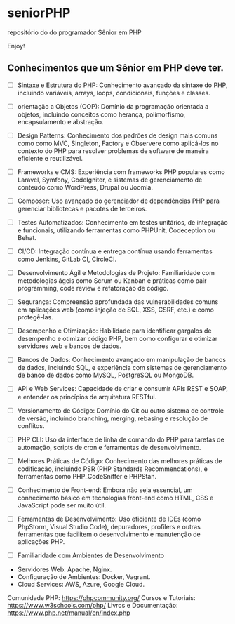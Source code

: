 # seniorPHP
repositório do do programador Sênior em PHP


Enjoy!

## Conhecimentos que um Sênior em PHP deve ter.

- [ ] Sintaxe e Estrutura do PHP: Conhecimento avançado da sintaxe do PHP, incluindo variáveis,
arrays, loops, condicionais, funções e classes.

- [ ] orientação a Objetos (OOP): Domínio da programação orientada a objetos, incluindo conceitos
como herança, polimorfismo, encapsulamento e abstração.

- [ ] Design Patterns: Conhecimento dos padrões de design mais comuns como como MVC, Singleton,
Factory e Observere como aplicá-los no contexto do PHP para resolver problemas de software de
maneira eficiente e reutilizável.

- [ ] Frameworks e CMS: Experiência com frameworks PHP populares como Laravel, Symfony,
CodeIgniter, e sistemas de gerenciamento de conteúdo como WordPress, Drupal ou Joomla.

- [ ] Composer: Uso avançado do gerenciador de dependências PHP para gerenciar bibliotecas e
pacotes de terceiros.

- [ ] Testes Automatizados: Conhecimento em testes unitários, de integração e funcionais,
utilizando ferramentas como PHPUnit, Codeception ou Behat.

- [ ] CI/CD: Integração contínua e entrega contínua usando ferramentas como Jenkins,
GitLab CI, CircleCI.

- [ ] Desenvolvimento Ágil e Metodologias de Projeto: Familiaridade com metodologias ágeis
como Scrum ou Kanban e práticas como pair programming, code review e refatoração de código.

- [ ] Segurança: Compreensão aprofundada das vulnerabilidades comuns em aplicações web
(como injeção de SQL, XSS, CSRF, etc.) e como protegê-las.

- [ ] Desempenho e Otimização: Habilidade para identificar gargalos de desempenho e
otimizar código PHP, bem como configurar e otimizar servidores web e bancos de dados.

- [ ] Bancos de Dados: Conhecimento avançado em manipulação de bancos de dados, incluindo SQL, e
experiência com sistemas de gerenciamento de banco de dados como MySQL, PostgreSQL ou MongoDB.

- [ ] API e Web Services: Capacidade de criar e consumir APIs REST e SOAP, e entender os
princípios de arquitetura RESTful.

- [ ] Versionamento de Código: Domínio do Git ou outro sistema de controle de versão,
incluindo branching, merging, rebasing e resolução de conflitos.

- [ ] PHP CLI: Uso da interface de linha de comando do PHP para tarefas de automação,
scripts de cron e ferramentas de desenvolvimento.

- [ ] Melhores Práticas de Código: Conhecimento das melhores práticas de codificação,
incluindo PSR (PHP Standards Recommendations), e ferramentas como PHP_CodeSniffer e PHPStan.

- [ ] Conhecimento de Front-end: Embora não seja essencial, um conhecimento básico em
tecnologias front-end como HTML, CSS e JavaScript pode ser muito útil.

- [ ] Ferramentas de Desenvolvimento: Uso eficiente de IDEs (como PhpStorm, Visual Studio Code),
depuradores, profilers e outras ferramentas que facilitem o desenvolvimento e manutenção de
aplicações PHP.


- [ ] Familiaridade com Ambientes de Desenvolvimento
- Servidores Web: Apache, Nginx.
- Configuração de Ambientes: Docker, Vagrant.
- Cloud Services: AWS, Azure, Google Cloud.

Comunidade PHP: https://phpcommunity.org/
Cursos e Tutoriais: https://www.w3schools.com/php/
Livros e Documentação: https://www.php.net/manual/en/index.php


